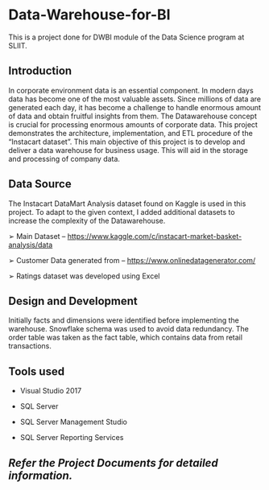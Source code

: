 # Data-Warehouse-for-BI
This is a project done for DWBI module of the Data Science program at SLIIT. 

## Introduction
In corporate environment data is an essential component. In modern days data has become one of the most valuable assets. 
Since millions of data are generated each day, it has become a challenge to handle enormous amount of data and obtain fruitful insights from them. 
The Datawarehouse concept is crucial for processing enormous amounts of corporate data. This project demonstrates the architecture, implementation, and ETL procedure of the “Instacart dataset”. 
This main objective of this project is to develop and deliver a data warehouse for business usage. This will aid in the storage and processing of company data.

## Data Source
The Instacart DataMart Analysis dataset found on Kaggle is used in this project. To adapt to the given context, 
I added additional datasets to increase the complexity of the Datawarehouse.

➢ Main Dataset – https://www.kaggle.com/c/instacart-market-basket-analysis/data

➢ Customer Data generated from – https://www.onlinedatagenerator.com/

➢ Ratings dataset was developed using Excel

## Design and Development
Initially facts and dimensions were identified before implementing the warehouse. Snowflake schema was used to avoid data redundancy. 
The order table was taken as the fact table, which contains data from retail transactions.

## Tools used
* Visual Studio 2017

* SQL Server

* SQL Server Management Studio

* SQL Server Reporting Services

## _Refer the Project Documents for detailed information._




